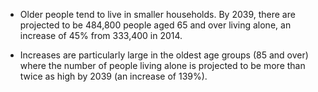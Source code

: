 * Older people tend to live in smaller households. By 2039, there are projected to be 484,800 people aged 65 and over living alone, an increase of 45% from 333,400 in 2014.

* Increases are particularly large in the oldest age groups (85 and over) where the number of people living alone is projected to be more than twice as high by 2039 (an increase of 139%).
